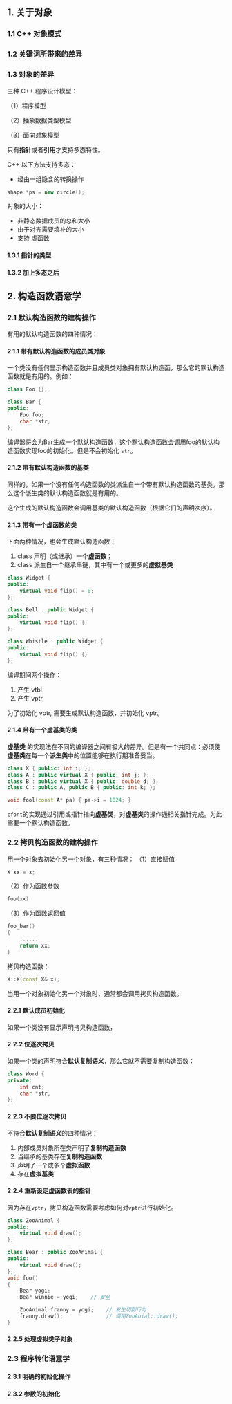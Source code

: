 ## 1. 关于对象
### 1.1 C++ 对象模式
### 1.2 关键词所带来的差异
### 1.3 对象的差异
三种 C++ 程序设计模型：

（1）程序模型

（2）抽象数据类型模型

（3）面向对象模型

只有**指针**或者**引用**才支持多态特性。

C++ 以下方法支持多态：

+ 经由一组隐含的转换操作
```C++
shape *ps = new circle();
```

对象的大小：
+ 非静态数据成员的总和大小
+ 由于对齐需要填补的大小
+ 支持 虚函数

#### 1.3.1 指针的类型

#### 1.3.2 加上多态之后

## 2. 构造函数语意学
### 2.1 默认构造函数的建构操作

有用的默认构造函数的四种情况：

#### 2.1.1 带有默认构造函数的成员类对象

一个类没有任何显示构造函数并且成员类对象拥有默认构造函，那么它的默认构造函数就是有用的。例如：
```C++
class Foo {};

class Bar {
public:
    Foo foo;
    char *str;
};
```
编译器将会为Bar生成一个默认构造函数，这个默认构造函数会调用foo的默认构造函数实现foo的初始化。但是不会初始化 ```str```。

#### 2.1.2 带有默认构造函数的基类

同样的，如果一个没有任何构造函数的类派生自一个带有默认构造函数的基类，那么这个派生类的默认构造函数就是有用的。

这个生成的默认构造函数会调用基类的默认构造函数（根据它们的声明次序）。

#### 2.1.3 带有一个虚函数的类

下面两种情况，也会生成默认构造函数：

1. class 声明（或继承）一个**虚函数**；
2. class 派生自一个继承串链，其中有一个或更多的**虚拟基类**
```C++
class Widget {
public:
    virtual void flip() = 0;
};

class Bell : public Widget {
public:
    virtual void flip() {}
};

class Whistle : public Widget {
public:
    virtual void flip() {}
};
```
编译期间两个操作：
1. 产生 vtbl
2. 产生 vptr

为了初始化 vptr, 需要生成默认构造函数，并初始化 vptr。

#### 2.1.4 带有一个虚基类的类

**虚基类** 的实现法在不同的编译器之间有极大的差异。但是有一个共同点：必须使**虚基类**在每一个**派生类**中的位置能够在执行期准备妥当。

```C++
class X { public: int i; };
class A : public virtual X { public: int j; };
class B : public virtual X { public: double d; };
class C : public A, public B { public: int k; };

void fool(const A* pa) { pa->i = 1024; }
```
```cfont```的实现通过引用或指针指向**虚基类**，对**虚基类**的操作通相关指针完成。为此需要一个默认构造函数。

### 2.2 拷贝构造函数的建构操作

用一个对象去初始化另一个对象，有三种情况：
（1）直接赋值
```C++
X xx = x;
```
（2）作为函数参数
```C++
foo(xx)
```
（3）作为函数返回值
```C++
foo_bar()
{
    ......
    return xx;
}
```
拷贝构造函数：
```C++
X::X(const X& x);
```
当用一个对象初始化另一个对象时，通常都会调用拷贝构造函数。

#### 2.2.1 默认成员初始化

如果一个类没有显示声明拷贝构造函数，

#### 2.2.2 位逐次拷贝

如果一个类的声明符合**默认复制语义**，那么它就不需要复制构造函数：
```C++
class Word {
private:
    int cnt;
    char *str;
};
```
#### 2.2.3 不要位逐次拷贝

不符合**默认复制语义**的四种情况：

1. 内部成员对象所在类声明了**复制构造函数**
2. 当继承的基类存在**复制构造函数**
3. 声明了一个或多个**虚拟函数**
4. 存在**虚拟基类**

#### 2.2.4 重新设定**虚函数表**的指针

因为存在```vptr```，拷贝构造函数需要考虑如何对```vptr```进行初始化。
```C++
class ZooAnimal {
public:
    virtual void draw();
};

class Bear : public ZooAnimal {
public:
    virtual void draw();
};
void foo()
{
    Bear yogi;
    Bear winnie = yogi;    // 安全

    ZooAnimal franny = yogi;    // 发生切割行为
    franny.draw();              // 调用ZooAnial::draw();
}
```

#### 2.2.5 处理虚拟类子对象

### 2.3 程序转化语意学

#### 2.3.1 明确的初始化操作

#### 2.3.2 参数的初始化



